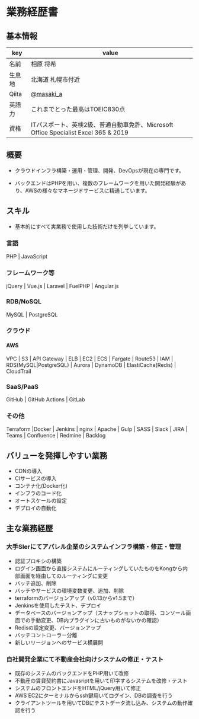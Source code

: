 # 業務経歴書

## 基本情報

|key|value|
|----|----|
|名前|相原 将希|
|生息地|北海道 札幌市付近|
|Qiita|[@masaki_a](https://qiita.com/masaki_a)|
|英語力|これまでとった最高はTOEIC830点|
|資格|ITパスポート、英検2級、普通自動車免許、Microsoft Office Specialist Excel 365 & 2019|																

## 概要

- クラウドインフラ構築・運用・管理、開発、DevOpsが現在の専門です。

- バックエンドはPHPを用い、複数のフレームワークを用いた開発経験があり、AWSの様々なマネージドサービスに精通しています。

## スキル

- 基本的にすべて実業務で使用した技術だけを列挙しています。

### 言語

PHP | JavaScript

### フレームワーク等

jQuery | Vue.js | Laravel | FuelPHP |  Angular.js

### RDB/NoSQL

MySQL | PostgreSQL

### クラウド

#### AWS

VPC | S3 | API Gateway | ELB | EC2 | ECS | Fargate | Route53 | IAM | RDS(MySQL|PostgreSQL) | Aurora | DynamoDB | ElastiCache(Redis) | CloudTrail

### SaaS/PaaS

GitHub | GitHub Actions | GitLab

### その他

Terraform |Docker | Jenkins | nginx | Apache | Gulp | SASS | Slack | JIRA | Teams | Confluence | Redmine | Backlog

## バリューを発揮しやすい業務

- CDNの導入
- CIサービスの導入
- コンテナ化(Docker化)
- インフラのコード化
- オートスケールの設定
- デプロイの自動化


## 主な業務経歴

### 大手SIerにてアパレル企業のシステムインフラ構築・修正・管理
- 認証プロキシの構築
- ログイン画面から直接システムにルーティングしていたものをKongから内部画面を経由してのルーティングに変更
- バッチ追加、削除
- バッチやサービスの環境変数変更、追加、削除
- terraformのバージョンアップ（v0.13からv1.5まで）
- Jenkinsを使用したテスト、デプロイ
- データベースのバージョンアップ（スナップショットの取得、コンソール画面での手動変更、DB内プラグインに古いものがないかの確認）
- Redisの設定変更、バージョンアップ
- バッチコントローラー分離
- 新しいリージョンへのサービス横展開

### 自社開発企業にて不動産会社向けシステムの修正・テスト
- 既存のシステムのバックエンドをPHP用いて改修
- 不動産の賃貸契約書にJavasriptを用いて印字するシステムを改修・テスト
- システムのフロントエンドをHTML/jQuery用いて修正
- AWS EC2にターミナルからssh鍵用いてログイン、DBの調査を行う
- クライアントツールを用いてDBにテストデータ流し込み、システムの動作確認を行う
